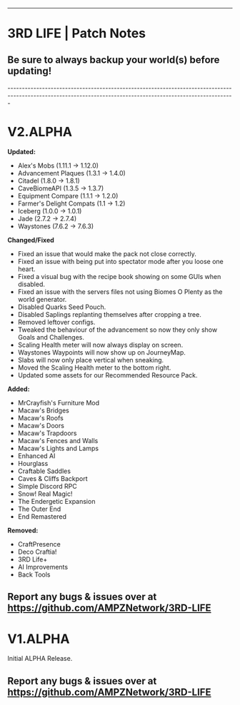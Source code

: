 ------------------------------------------------------------------------------------------------------------------------------------------------------------- 
# 3RD LIFE | Patch Notes
<h2>Be sure to always backup your world(s) before updating!</h2>
-------------------------------------------------------------------------------------------------------------------------------------------------------------
<h1>V2.ALPHA</h1>


**Updated:**
+ Alex's Mobs (1.11.1 → 1.12.0)
+ Advancement Plaques (1.3.1 → 1.4.0)
+ Citadel (1.8.0 → 1.8.1)
+ CaveBiomeAPI (1.3.5 → 1.3.7)
+ Equipment Compare (1.1.1 → 1.2.0)
+ Farmer's Delight Compats (1.1 → 1.2)
+ Iceberg (1.0.0 → 1.0.1)
+ Jade (2.7.2 → 2.7.4)
+ Waystones (7.6.2 → 7.6.3)

**Changed/Fixed**
+ Fixed an issue that would make the pack not close correctly.
+ Fixed an issue with being put into spectator mode after you loose one heart. 
+ Fixed a visual bug with the recipe book showing on some GUIs when disabled.
+ Fixed an issue with the servers files not using Biomes O Plenty as the world generator.
+ Disabled Quarks Seed Pouch.
+ Disabled Saplings replanting themselves after cropping a tree.
+ Removed leftover configs.
+ Tweaked the behaviour of the advancement so now they only show Goals and Challenges.
+ Scaling Health meter will now always display on screen.
+ Waystones Waypoints will now show up on JourneyMap.
+ Slabs will now only place vertical when sneaking.
+ Moved the Scaling Health meter to the bottom right.
+ Updated some assets for our Recommended Resource Pack.


**Added:**
+ MrCrayfish's Furniture Mod
+ Macaw's Bridges
+ Macaw's Roofs
+ Macaw's Doors
+ Macaw's Trapdoors
+ Macaw's Fences and Walls
+ Macaw's Lights and Lamps
+ Enhanced AI
+ Hourglass
+ Craftable Saddles
+ Caves & Cliffs Backport
+ Simple Discord RPC
+ Snow! Real Magic!
+ The Endergetic Expansion
+ The Outer End
+ End Remastered


**Removed:**
+ CraftPresence
+ Deco Craftia!
+ 3RD Life+
+ AI Improvements
+ Back Tools


Report any bugs & issues over at<br>
https://github.com/AMPZNetwork/3RD-LIFE
---------------------------------------------------------------------------------
<h1>V1.ALPHA</h1>

Initial ALPHA Release.

Report any bugs & issues over at<br>
https://github.com/AMPZNetwork/3RD-LIFE
---------------------------------------------------------------------------------
